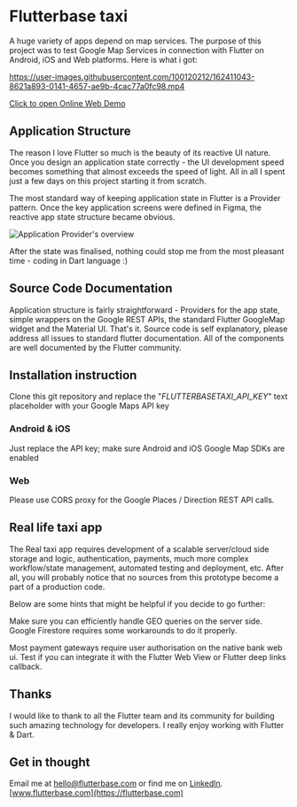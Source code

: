 # Flutterbase taxi

A huge variety of apps depend on map services. The purpose of this project was to test Google Map Services in connection with Flutter on Android, iOS and Web platforms. Here is what i got:


https://user-images.githubusercontent.com/100120212/162411043-8621a893-0141-4657-ae9b-4cac77a0fc98.mp4

[Click to open Online Web Demo](https://taxi.flutterbase.com)

## Application Structure

The reason I love Flutter so much is the beauty of its reactive UI nature. Once you design an application state correctly - the UI development speed becomes something that almost exceeds the speed of light. All in all I spent just a few days on this project starting it from scratch.

The most standard way of keeping application state in Flutter is a Provider pattern.
Once the key application screens were defined in Figma, the reactive app state structure became obvious.

![Application Provider's overview](https://github.com/YakivGalkin/flutterbase-taxi/raw/main/docs/providers_overview.png)

After the state was finalised, nothing could stop me from the most pleasant time - coding in Dart language :)

## Source Code Documentation

Application structure is fairly straightforward - Providers for the app state, simple wrappers on the Google REST APIs, the standard Flutter GoogleMap widget and the Material UI. That's it. Source code is self explanatory, please address all issues to standard flutter documentation. All of the components are well documented by the Flutter community.

## Installation instruction

Clone this git repository and replace the "_FLUTTERBASETAXI_API_KEY_" text placeholder with your Google Maps API key

### Android & iOS

Just replace the API key; make sure Android and iOS Google Map SDKs are enabled

### Web

Please use CORS proxy for the Google Places / Direction REST API calls.

## Real life taxi app

The Real taxi app requires development of a scalable server/cloud side storage and logic, authentication, payments, much more complex workflow/state management, automated testing and deployment, etc. After all, you will probably notice that no sources from this prototype become a part of a production code.

Below are some hints that might be helpful if you decide to go further:

Make sure you can efficiently handle GEO queries on the server side. Google Firestore requires some workarounds to do it properly.

Most payment gateways require user authorisation on the native bank web ui. Test if you can integrate it with the Flutter Web View or Flutter deep links callback.

## Thanks

I would like to thank to all the Flutter team and its community for building such amazing technology for developers. I really enjoy working with Flutter & Dart.

## Get in thought

Email me at [hello@flutterbase.com](mailto:hello@flutterbase.com) or find me on [LinkedIn](https://www.linkedin.com/in/yakiv/).
[www.flutterbase.com](https://flutterbase.com)
